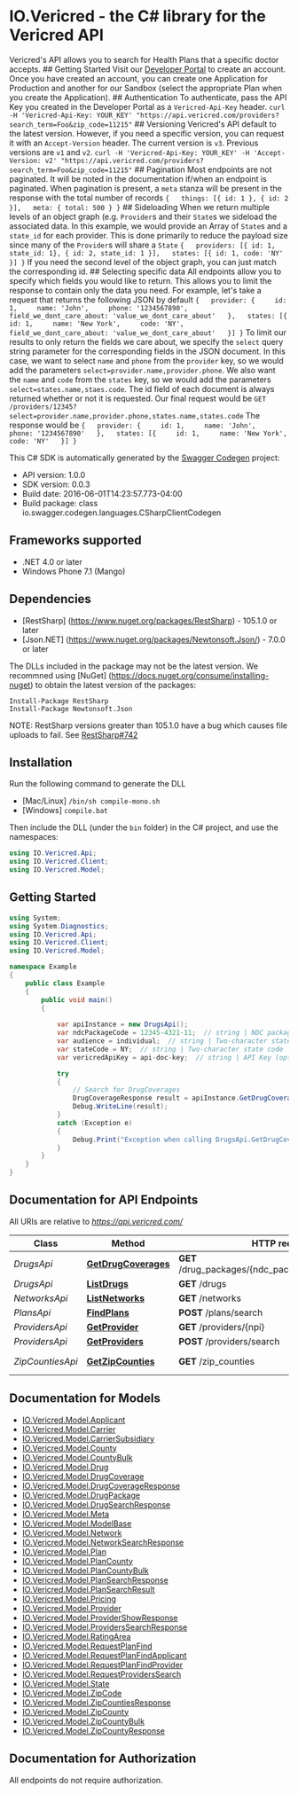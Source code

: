 # IO.Vericred - the C# library for the Vericred API

Vericred's API allows you to search for Health Plans that a specific doctor accepts.  ## Getting Started  Visit our [Developer Portal](https://vericred.3scale.net) to create an account.  Once you have created an account, you can create one Application for Production and another for our Sandbox (select the appropriate Plan when you create the Application).  ## Authentication  To authenticate, pass the API Key you created in the Developer Portal as a `Vericred-Api-Key` header.  `curl -H 'Vericred-Api-Key: YOUR_KEY' "https://api.vericred.com/providers?search_term=Foo&zip_code=11215"`  ## Versioning  Vericred's API default to the latest version.  However, if you need a specific version, you can request it with an `Accept-Version` header.  The current version is `v3`.  Previous versions are `v1` and `v2`.  `curl -H 'Vericred-Api-Key: YOUR_KEY' -H 'Accept-Version: v2' "https://api.vericred.com/providers?search_term=Foo&zip_code=11215"`  ## Pagination  Most endpoints are not paginated.  It will be noted in the documentation if/when an endpoint is paginated.  When pagination is present, a `meta` stanza will be present in the response with the total number of records  ``` {   things: [{ id: 1 }, { id: 2 }],   meta: { total: 500 } } ```  ## Sideloading  When we return multiple levels of an object graph (e.g. `Provider`s and their `State`s we sideload the associated data.  In this example, we would provide an Array of `State`s and a `state_id` for each provider.  This is done primarily to reduce the payload size since many of the `Provider`s will share a `State`  ``` {   providers: [{ id: 1, state_id: 1}, { id: 2, state_id: 1 }],   states: [{ id: 1, code: 'NY' }] } ```  If you need the second level of the object graph, you can just match the corresponding id.  ## Selecting specific data  All endpoints allow you to specify which fields you would like to return. This allows you to limit the response to contain only the data you need.  For example, let's take a request that returns the following JSON by default  ``` {   provider: {     id: 1,     name: 'John',     phone: '1234567890',     field_we_dont_care_about: 'value_we_dont_care_about'   },   states: [{     id: 1,     name: 'New York',     code: 'NY',     field_we_dont_care_about: 'value_we_dont_care_about'   }] } ```  To limit our results to only return the fields we care about, we specify the `select` query string parameter for the corresponding fields in the JSON document.  In this case, we want to select `name` and `phone` from the `provider` key, so we would add the parameters `select=provider.name,provider.phone`. We also want the `name` and `code` from the `states` key, so we would add the parameters `select=states.name,staes.code`.  The id field of each document is always returned whether or not it is requested.  Our final request would be `GET /providers/12345?select=provider.name,provider.phone,states.name,states.code`  The response would be  ``` {   provider: {     id: 1,     name: 'John',     phone: '1234567890'   },   states: [{     id: 1,     name: 'New York',     code: 'NY'   }] } ```  

This C# SDK is automatically generated by the [Swagger Codegen](https://github.com/swagger-api/swagger-codegen) project:

- API version: 1.0.0
- SDK version: 0.0.3
- Build date: 2016-06-01T14:23:57.773-04:00
- Build package: class io.swagger.codegen.languages.CSharpClientCodegen

## Frameworks supported
- .NET 4.0 or later
- Windows Phone 7.1 (Mango)

## Dependencies
- [RestSharp] (https://www.nuget.org/packages/RestSharp) - 105.1.0 or later
- [Json.NET] (https://www.nuget.org/packages/Newtonsoft.Json/) - 7.0.0 or later

The DLLs included in the package may not be the latest version. We recommned using [NuGet] (https://docs.nuget.org/consume/installing-nuget) to obtain the latest version of the packages:
```
Install-Package RestSharp
Install-Package Newtonsoft.Json
```

NOTE: RestSharp versions greater than 105.1.0 have a bug which causes file uploads to fail. See [RestSharp#742](https://github.com/restsharp/RestSharp/issues/742)

## Installation
Run the following command to generate the DLL
- [Mac/Linux] `/bin/sh compile-mono.sh`
- [Windows] `compile.bat`

Then include the DLL (under the `bin` folder) in the C# project, and use the namespaces:
```csharp
using IO.Vericred.Api;
using IO.Vericred.Client;
using IO.Vericred.Model;
```

## Getting Started

```csharp
using System;
using System.Diagnostics;
using IO.Vericred.Api;
using IO.Vericred.Client;
using IO.Vericred.Model;

namespace Example
{
    public class Example
    {
        public void main()
        {
            
            var apiInstance = new DrugsApi();
            var ndcPackageCode = 12345-4321-11;  // string | NDC package code
            var audience = individual;  // string | Two-character state code
            var stateCode = NY;  // string | Two-character state code
            var vericredApiKey = api-doc-key;  // string | API Key (optional) 

            try
            {
                // Search for DrugCoverages
                DrugCoverageResponse result = apiInstance.GetDrugCoverages(ndcPackageCode, audience, stateCode, vericredApiKey);
                Debug.WriteLine(result);
            }
            catch (Exception e)
            {
                Debug.Print("Exception when calling DrugsApi.GetDrugCoverages: " + e.Message );
            }
        }
    }
}
```

## Documentation for API Endpoints

All URIs are relative to *https://api.vericred.com/*

Class | Method | HTTP request | Description
------------ | ------------- | ------------- | -------------
*DrugsApi* | [**GetDrugCoverages**](docs/DrugsApi.md#getdrugcoverages) | **GET** /drug_packages/{ndc_package_code}/coverages | Search for DrugCoverages
*DrugsApi* | [**ListDrugs**](docs/DrugsApi.md#listdrugs) | **GET** /drugs | Drug Search
*NetworksApi* | [**ListNetworks**](docs/NetworksApi.md#listnetworks) | **GET** /networks | Networks
*PlansApi* | [**FindPlans**](docs/PlansApi.md#findplans) | **POST** /plans/search | Find Plans
*ProvidersApi* | [**GetProvider**](docs/ProvidersApi.md#getprovider) | **GET** /providers/{npi} | Find a Provider
*ProvidersApi* | [**GetProviders**](docs/ProvidersApi.md#getproviders) | **POST** /providers/search | Find Providers
*ZipCountiesApi* | [**GetZipCounties**](docs/ZipCountiesApi.md#getzipcounties) | **GET** /zip_counties | Search for Zip Counties


## Documentation for Models

 - [IO.Vericred.Model.Applicant](docs/Applicant.md)
 - [IO.Vericred.Model.Carrier](docs/Carrier.md)
 - [IO.Vericred.Model.CarrierSubsidiary](docs/CarrierSubsidiary.md)
 - [IO.Vericred.Model.County](docs/County.md)
 - [IO.Vericred.Model.CountyBulk](docs/CountyBulk.md)
 - [IO.Vericred.Model.Drug](docs/Drug.md)
 - [IO.Vericred.Model.DrugCoverage](docs/DrugCoverage.md)
 - [IO.Vericred.Model.DrugCoverageResponse](docs/DrugCoverageResponse.md)
 - [IO.Vericred.Model.DrugPackage](docs/DrugPackage.md)
 - [IO.Vericred.Model.DrugSearchResponse](docs/DrugSearchResponse.md)
 - [IO.Vericred.Model.Meta](docs/Meta.md)
 - [IO.Vericred.Model.ModelBase](docs/ModelBase.md)
 - [IO.Vericred.Model.Network](docs/Network.md)
 - [IO.Vericred.Model.NetworkSearchResponse](docs/NetworkSearchResponse.md)
 - [IO.Vericred.Model.Plan](docs/Plan.md)
 - [IO.Vericred.Model.PlanCounty](docs/PlanCounty.md)
 - [IO.Vericred.Model.PlanCountyBulk](docs/PlanCountyBulk.md)
 - [IO.Vericred.Model.PlanSearchResponse](docs/PlanSearchResponse.md)
 - [IO.Vericred.Model.PlanSearchResult](docs/PlanSearchResult.md)
 - [IO.Vericred.Model.Pricing](docs/Pricing.md)
 - [IO.Vericred.Model.Provider](docs/Provider.md)
 - [IO.Vericred.Model.ProviderShowResponse](docs/ProviderShowResponse.md)
 - [IO.Vericred.Model.ProvidersSearchResponse](docs/ProvidersSearchResponse.md)
 - [IO.Vericred.Model.RatingArea](docs/RatingArea.md)
 - [IO.Vericred.Model.RequestPlanFind](docs/RequestPlanFind.md)
 - [IO.Vericred.Model.RequestPlanFindApplicant](docs/RequestPlanFindApplicant.md)
 - [IO.Vericred.Model.RequestPlanFindProvider](docs/RequestPlanFindProvider.md)
 - [IO.Vericred.Model.RequestProvidersSearch](docs/RequestProvidersSearch.md)
 - [IO.Vericred.Model.State](docs/State.md)
 - [IO.Vericred.Model.ZipCode](docs/ZipCode.md)
 - [IO.Vericred.Model.ZipCountiesResponse](docs/ZipCountiesResponse.md)
 - [IO.Vericred.Model.ZipCounty](docs/ZipCounty.md)
 - [IO.Vericred.Model.ZipCountyBulk](docs/ZipCountyBulk.md)
 - [IO.Vericred.Model.ZipCountyResponse](docs/ZipCountyResponse.md)


## Documentation for Authorization

 All endpoints do not require authorization.

